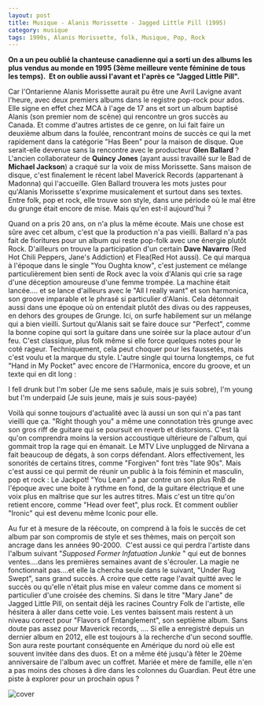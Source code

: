 ```yaml
---
layout: post
title: Musique - Alanis Morissette - Jagged Little Pill (1995)
category: musique
tags: 1990s, Alanis Morissette, folk, Musique, Pop, Rock
---
```

**On a un peu oublié la chanteuse canadienne qui a sorti un des albums les plus vendus au monde en 1995 (3ème meilleure vente féminine de tous les temps).  Et on oublie aussi l'avant et l'après ce "Jagged Little Pill".**

Car l'Ontarienne Alanis Morissette aurait pu être une Avril Lavigne avant l'heure, avec deux premiers albums dans le registre pop-rock pour ados. Elle signe en effet chez MCA à l'age de 17 ans et sort un album baptisé Alanis (son premier nom de scène) qui rencontre un gros succès au Canada. Et comme d'autres artistes de ce genre, on lui fait faire un deuxième album dans la foulée, rencontrant moins de succès ce qui la met rapidement dans la catégorie "Has Been" pour la maison de disque. Que serait-elle devenue sans la rencontre avec le producteur **Glen Ballard** ? L'ancien collaborateur de **Quincy Jones** (ayant aussi travaillé sur le Bad de **Michael Jackson**) a craqué sur la voix de miss Morissette. Sans maison de disque, c'est finalement le récent label Maverick Records (appartenant à Madonna) qui l'accueille. Glen Ballard trouvera les mots justes pour qu'Alanis Morissette s'exprime musicalement et surtout dans ses textes. Entre folk, pop et rock, elle trouve son style, dans une période où le mal être du grunge était encore de mise. Mais qu'en est-il aujourd'hui ?

Quand on a pris 20 ans, on n'a plus la même écoute. Mais une chose est sûre avec cet album, c'est que la production n'a pas vieilli. Ballard n'a pas fait de fioritures pour un album qui reste pop-folk avec une énergie plutôt Rock. D'ailleurs on trouve la participation d'un certain **Dave Navarro** (Red Hot Chili Peppers, Jane's Addiction) et Flea(Red Hot aussi). Ce qui marqua à l'époque dans le single "You Oughta know", c'est justement ce mélange particulièrement bien senti de Rock avec la voix d'Alanis qui crie sa rage d'une déception amoureuse d'une femme trompée. La machine était lancée.... et se lance d'ailleurs avec le "All I really want" et son harmonica, son groove imparable et le phrasé si particulier d'Alanis. Cela détonnait aussi dans une époque où on entendait plutôt des divas ou des rappeuses, en dehors des groupes de Grunge. Ici, on surfe habilement sur un mélange qui a bien vieilli. Surtout qu'Alanis sait se faire douce sur "Perfect", comme la bonne copine qui sort la guitare dans une soirée sur la place autour d'un feu. C'est classique, plus folk même si elle force quelques notes pour le coté rageur. Techniquement, cela peut choquer pour les faussetés, mais c'est voulu et la marque du style. L'autre single qui tourna longtemps, ce fut "Hand in My Pocket" avec encore de l'Harmonica, encore du groove, et un texte qui en dit long :

I fell drunk but I'm sober (Je me sens saôule, mais je suis sobre), I'm young but I'm underpaid (Je suis jeune, mais je suis sous-payée)

Voilà qui sonne toujours d'actualité avec là aussi un son qui n'a pas tant vieilli que ça. "Right though you" a même une connotation très grunge avec son gros riff de guitare qui se poursuit en reverb et distorsions. C'est là qu'on comprendra moins la version accoustique ultérieure de l'album, qui gommait trop la rage qui en émanait. Le MTV Live unplugged de Nirvana a fait beaucoup de dégats, à son corps défendant. Alors effectivement, les sonorités de certains titres, comme "Forgiven" font très "late 90s". Mais c'est aussi ce qui permit de réunir un public à la fois féminin et masculin, pop et rock : Le Jackpot! "You Learn" a par contre un son plus RnB de l'époque avec une boite à rythme en fond, de la guitare électrique et une voix plus en maîtrise que sur les autres titres. Mais c'est un titre qu'on retient encore, comme "Head over feet", plus rock. Et comment oublier "Ironic" qui est devenu même Iconic pour elle.

Au fur et à mesure de la réécoute, on comprend à la fois le succès de cet album par son compromis de style et ses thèmes, mais on perçoit son ancrage dans les années 90-2000.  C'est aussi ce qui perdra l'artiste dans l'album suivant "<i>Supposed Former Infatuation Junkie</i> " qui eut de bonnes ventes....dans les premières semaines avant de s'écrouler. La magie ne fonctionnait pas....et elle la chercha seule dans le suivant, "Under Rug Swept", sans grand succès. A croire que cette rage l'avait quitté avec le succès ou qu'elle n'était plus mise en valeur comme dans ce moment si particulier d'une croisée des chemins. Si dans le titre "Mary Jane" de Jagged Little Pill, on sentait déjà les racines Country Folk de l'artiste, elle hésitera à aller dans cette voie. Les ventes baissent mais restent à un niveau correct pour "Flavors of Entanglement", son septième album. Sans doute pas assez pour Maverick records, .... Si elle a enregistré depuis un dernier album en 2012, elle est toujours à la recherche d'un second souffle. Son aura reste pourtant conséquente en Amérique du nord où elle est souvent invitée dans des duos. Et on a même été jusqu'à fêter le 20ème anniversaire de l'album avec un coffret. Mariée et mère de famille, elle n'en a pas moins des choses à dire dans les colonnes du Guardian. Peut être une piste à explorer pour un prochain opus ?

![cover](http://cheziceman.files.wordpress.com/2016/08/jaggedlittle.jpg)
